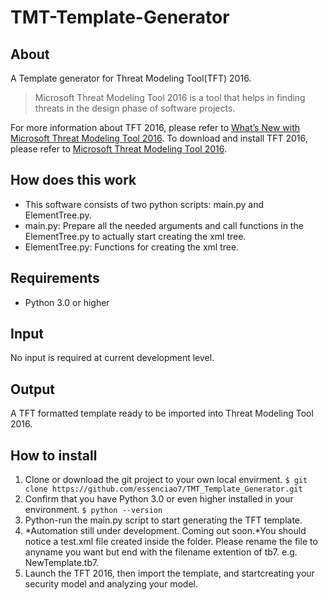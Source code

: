 # TMT-Template-Generator

## About
A Template generator for Threat Modeling Tool(TFT) 2016.
> Microsoft Threat Modeling Tool 2016 is a tool that helps in finding threats in the design phase of software projects.

For more information about TFT 2016, please refer to [What’s New with Microsoft Threat Modeling Tool 2016](https://blogs.microsoft.com/cybertrust/2015/10/07/whats-new-with-microsoft-threat-modeling-tool-2016/).
To download and install TFT 2016, please refer to [Microsoft Threat Modeling Tool 2016](https://www.microsoft.com/en-us/download/details.aspx?id=49168).

## How does this work
+ This software consists of two python scripts: main.py and ElementTree.py.
+ main.py: Prepare all the needed arguments and call functions in the ElementTree.py to actually start creating the xml tree.
+ ElementTree.py: Functions for creating the xml tree.

## Requirements
+ Python 3.0 or higher

## Input
No input is required at current development level.

## Output
A TFT formatted template ready to be imported into Threat Modeling Tool 2016.

## How to install
1. Clone or download the git project to your own local envirment.
`$ git clone https://github.com/essenciao7/TMT_Template_Generator.git`
2. Confirm that you have Python 3.0 or even higher installed in your environment.
`$ python --version`
3. Python-run the main.py script to start generating the TFT template.
4. *Automation still under development. Coming out soon.*You should notice a test.xml file created inside the folder. Please rename the file to anyname you want but end with the filename extention of tb7. e.g. NewTemplate.tb7.
5. Launch the TFT 2016, then import the template, and startcreating your security model and analyzing your model.